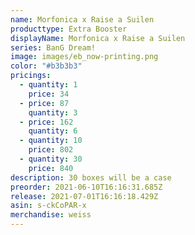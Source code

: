 ```yaml
---
name: Morfonica x Raise a Suilen
producttype: Extra Booster
displayName: Morfonica x Raise a Suilen
series: BanG Dream!
image: images/eb_now-printing.png
color: "#b3b3b3"
pricings:
  - quantity: 1
    price: 34
  - price: 87
    quantity: 3
  - price: 162
    quantity: 6
  - quantity: 10
    price: 802
  - quantity: 30
    price: 840
description: 30 boxes will be a case
preorder: 2021-06-10T16:16:31.685Z
release: 2021-07-01T16:16:18.429Z
asin: s-ckCoPAR-x
merchandise: weiss
---
```

